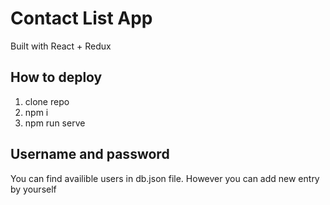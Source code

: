 # Contact List App

Built with React + Redux

## How to deploy

1. clone repo
2. npm i
3. npm run serve

## Username and password

You can find availible users in db.json file. However you can add new entry by yourself
